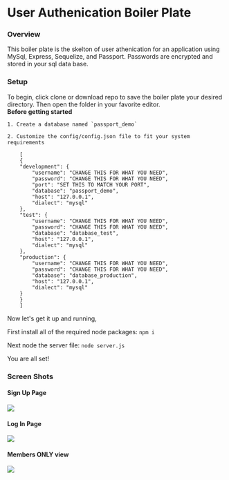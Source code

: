 # User Authenication Boiler Plate

### Overview

This boiler plate is the skelton of user athenication for an application using MySql, Express, Sequelize, and Passport.  Passwords are encrypted and stored in your sql data base. 

### Setup

To begin, click clone or download repo to save the boiler plate your desired directory.  Then open the folder in your favorite editor.  
    **Before getting started**
    
    1. Create a database named `passport_demo`

    2. Customize the config/config.json file to fit your system requirements

        [
        {
        "development": {
            "username": "CHANGE THIS FOR WHAT YOU NEED",
            "password": "CHANGE THIS FOR WHAT YOU NEED",
            "port": "SET THIS TO MATCH YOUR PORT",
            "database": "passport_demo",
            "host": "127.0.0.1",
            "dialect": "mysql"
        },
        "test": {
            "username": "CHANGE THIS FOR WHAT YOU NEED",
            "password": "CHANGE THIS FOR WHAT YOU NEED",
            "database": "database_test",
            "host": "127.0.0.1",
            "dialect": "mysql"
        },
        "production": {
            "username": "CHANGE THIS FOR WHAT YOU NEED",
            "password": "CHANGE THIS FOR WHAT YOU NEED",
            "database": "database_production",
            "host": "127.0.0.1",
            "dialect": "mysql"
        }
        }
        ]

Now let's get it up and running,

First install all of the required node packages:
`npm i`

Next node the server file:
`node server.js`

You are all set!

### Screen Shots

#### Sign Up Page
![](images/sign-up.png)
#### Log In Page
![](images/signin.png)
#### Members ONLY view
![](images/member.png)